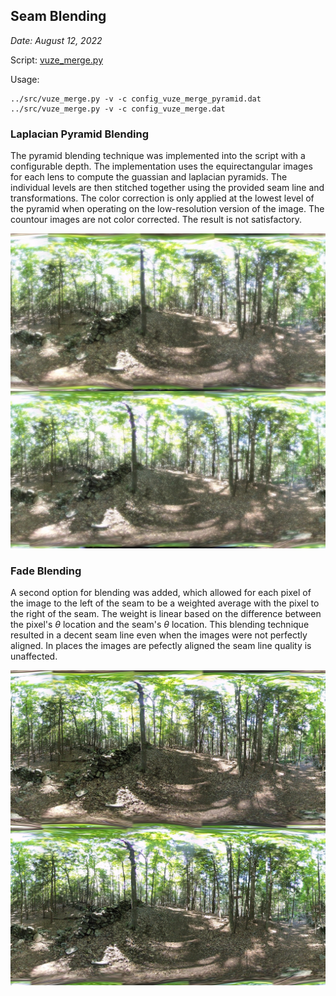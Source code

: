 ## Seam Blending

*Date: August 12, 2022*

Script: [vuze_merge.py](../src/vuze_merge.py)

Usage:
```
../src/vuze_merge.py -v -c config_vuze_merge_pyramid.dat
../src/vuze_merge.py -v -c config_vuze_merge.dat
```

### Laplacian Pyramid Blending

The pyramid blending technique was implemented into the script with a configurable depth. The implementation uses the equirectangular images for each lens to compute the guassian and laplacian pyramids. The individual levels are then stitched together using the provided seam line and transformations. The color correction is only applied at the lowest level of the pyramid when operating on the low-resolution version of the image. The countour images are not color corrected. The result is not satisfactory.

<img src="../test/HET_0014_vuze_pyramid.JPG" alt="Seam blending using image pyramids." width="540px" />

### Fade Blending

A second option for blending was added, which allowed for each pixel of the image to the left of the seam to be a weighted average with the pixel to the right of the seam. The weight is linear based on the difference between the pixel's $\theta$ location and the seam's $\theta$ location. This blending technique resulted in a decent seam line even when the images were not perfectly aligned. In places the images are pefectly aligned the seam line quality is unaffected.

<img src="../test/HET_0014_vuze_v3.JPG" alt="Seam blending using alpha fade." width="540px" />

